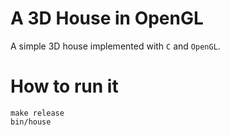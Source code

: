# A 3D House in OpenGL

A simple 3D house implemented with `C` and `OpenGL`.

# How to run it

```shell
make release
bin/house
```
